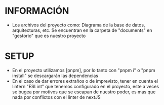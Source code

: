 # INFORMACIÓN
- Los archivos del proyecto como: Diagrama de la base de datos, arquitecturas, etc. Se encuentran en la carpeta de "documents" en "gestorio" que es nuestro proyecto

# SETUP
- En el proyecto utilizamos [pnpm], por lo tanto con "pnpm i" o "pnpm install" se descargarán las dependencias
- En el caso de dar errores extraños o de imprevisto, tener en cuenta el lintern "ESLint" que tenemos configurado en el proyecto, este a veces se bugea por motivos que se escapan de nuestro poder, es mas que nada por conflictos con el linter de nextJS
